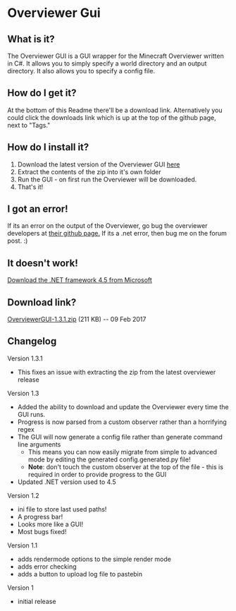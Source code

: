 Overviewer Gui
==============

What is it?
-----------
The Overviewer GUI is a GUI wrapper for the Minecraft Overviewer written in C#. 
It allows you to simply specify a world directory and an output directory. It also 
allows you to specify a config file.

How do I get it?
----------------
At the bottom of this Readme there'll be a download link. Alternatively you could 
click the downloads link which is up at the top of the github page, next to "Tags."

How do I install it?
--------------------
1. Download the latest version of the Overviewer GUI [here](https://github.com/rymate1234/Overviewer-GUI/releases)
2. Extract the contents of the zip into it's own folder
3. Run the GUI - on first run the Overviewer will be downloaded.
4. That's it!

I got an error!
---------------
If its an error on the output of the Overviewer, go bug the overviewer developers at [their github page.](https://github.com/overviewer/Minecraft-Overviewer)
If its a .net error, then bug me on the forum post. :)

It doesn't work!
----------------
[Download the .NET framework 4.5 from Microsoft](https://www.microsoft.com/en-us/download/details.aspx?id=30653)

Download link?
--------------
[OverviewerGUI-1.3.1.zip][dl] (211 KB) -- 09 Feb 2017

[dl]: https://github.com/rymate1234/Overviewer-GUI/releases/download/1.3.1/Overviewer-1.3.1.zip

Changelog
---------

Version 1.3.1

- This fixes an issue with extracting the zip from the latest overviewer release

Version 1.3

-  Added the ability to download and update the Overviewer every time the GUI runs.
-  Progress is now parsed from a custom observer rather than a horrifying regex 
-  The GUI will now generate a config file rather than generate command line arguments
    - This means you can now easily migrate from simple to advanced mode by editing the
      generated config.generated.py file!
    - **Note**: don't touch the custom observer at the top of the file - this is required
      in order to provide progress to the GUI
-  Updated .NET version used to 4.5

Version 1.2

-  ini file to store last used paths!
-  A progress bar!
-  Looks more like a GUI!
-  Most bugs fixed!

Version 1.1

-  adds rendermode options to the simple render mode
-  adds error checking
-  adds a button to upload log file to pastebin

Version 1

-  initial release